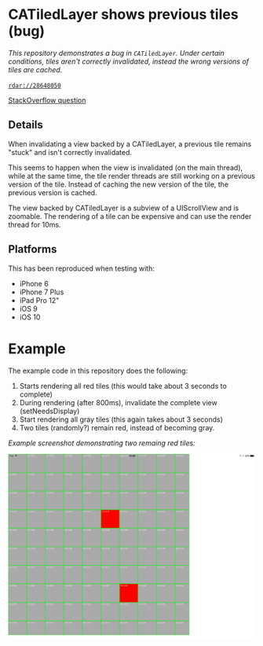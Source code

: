 # CATiledLayer shows previous tiles (bug)

_This repository demonstrates a bug in `CATiledLayer`. Under certain conditions, tiles aren't correctly invalidated, instead the wrong versions of tiles are cached._

[`rdar://28648050`](http://www.openradar.me/28648050)

[StackOverflow question](http://stackoverflow.com/questions/39891468/catiledlayer-shows-previous-tiles)

## Details

When invalidating a view backed by a CATiledLayer, a previous tile remains "stuck" and isn't correctly invalidated.

This seems to happen when the view is invalidated (on the main thread), while at the same time, the tile render threads are still working on a previous version of the tile. Instead of caching the new version of the tile, the previous version is cached.

The view backed by CATiledLayer is a subview of a UIScrollView and is zoomable. The rendering of a tile can be expensive and can use the render thread for 10ms.

## Platforms

This has been reproduced when testing with:

- iPhone 6
- iPhone 7 Plus
- iPad Pro 12"
- iOS 9
- iOS 10

# Example

The example code in this repository does the following:

1. Starts rendering all red tiles (this would take about 3 seconds to complete)
2. During rendering (after 800ms), invalidate the complete view (setNeedsDisplay)
3. Start rendering all gray tiles (this again takes about 3 seconds)
4. Two tiles (randomly?) remain red, instead of becoming gray.

_Example screenshot demonstrating two remaing red tiles:_

![screenshot](screenshots/screenshot1.png)


